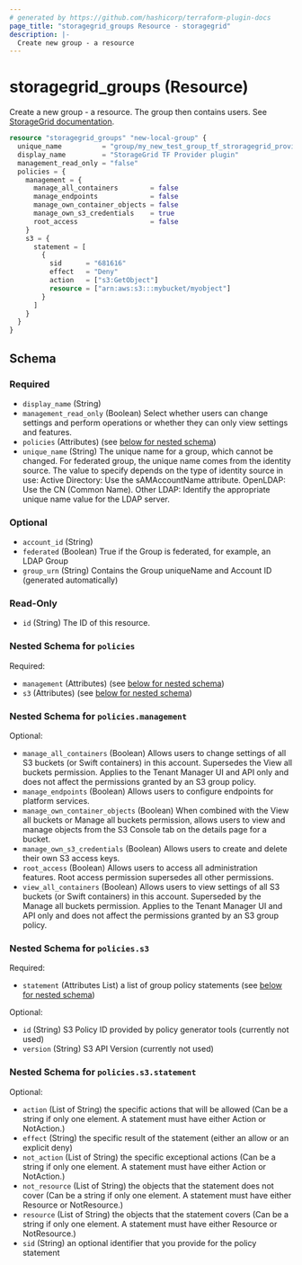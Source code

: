 ```yaml
---
# generated by https://github.com/hashicorp/terraform-plugin-docs
page_title: "storagegrid_groups Resource - storagegrid"
description: |-
  Create new group - a resource
---
```


# storagegrid_groups (Resource)

Create a new group - a resource. The group then contains users.
See [StorageGrid documentation](https://docs.netapp.com/us-en/storagegrid-118/tenant/creating-groups-for-s3-tenant.html).

```terraform
resource "storagegrid_groups" "new-local-group" {
  unique_name          = "group/my_new_test_group_tf_stroragegrid_provider"
  display_name         = "StorageGrid TF Provider plugin"
  management_read_only = "false"
  policies = {
    management = {
      manage_all_containers        = false
      manage_endpoints             = false
      manage_own_container_objects = false
      manage_own_s3_credentials    = true
      root_access                  = false
    }
    s3 = {
      statement = [
        {
          sid      = "681616"
          effect   = "Deny"
          action   = ["s3:GetObject"]
          resource = ["arn:aws:s3:::mybucket/myobject"]
        }
      ]
    }
  }
}
```

<!-- schema generated by tfplugindocs -->
## Schema

### Required

- `display_name` (String)
- `management_read_only` (Boolean) Select whether users can change settings and perform operations or whether they can only view settings and features.
- `policies` (Attributes) (see [below for nested schema](#nestedatt--policies))
- `unique_name` (String) The unique name for a group, which cannot be changed. 
For federated group, the unique name comes from the identity source. The value to specify depends on the type of identity source in use:
Active Directory: Use the sAMAccountName attribute.
OpenLDAP: Use the CN (Common Name).
Other LDAP: Identify the appropriate unique name value for the LDAP server.

### Optional

- `account_id` (String)
- `federated` (Boolean) True if the Group is federated, for example, an LDAP Group
- `group_urn` (String) Contains the Group uniqueName and Account ID (generated automatically)

### Read-Only

- `id` (String) The ID of this resource.

<a id="nestedatt--policies"></a>
### Nested Schema for `policies`

Required:

- `management` (Attributes) (see [below for nested schema](#nestedatt--policies--management))
- `s3` (Attributes) (see [below for nested schema](#nestedatt--policies--s3))

<a id="nestedatt--policies--management"></a>
### Nested Schema for `policies.management`

Optional:

- `manage_all_containers` (Boolean) Allows users to change settings of all S3 buckets (or Swift containers) in this account. Supersedes the View all buckets permission. Applies to the Tenant Manager UI and API only and does not affect the permissions granted by an S3 group policy.
- `manage_endpoints` (Boolean) Allows users to configure endpoints for platform services.
- `manage_own_container_objects` (Boolean) When combined with the View all buckets or Manage all buckets permission, allows users to view and manage objects from the S3 Console tab on the details page for a bucket.
- `manage_own_s3_credentials` (Boolean) Allows users to create and delete their own S3 access keys.
- `root_access` (Boolean) Allows users to access all administration features. Root access permission supersedes all other permissions.
- `view_all_containers` (Boolean) Allows users to view settings of all S3 buckets (or Swift containers) in this account. Superseded by the Manage all buckets permission. Applies to the Tenant Manager UI and API only and does not affect the permissions granted by an S3 group policy.


<a id="nestedatt--policies--s3"></a>
### Nested Schema for `policies.s3`

Required:

- `statement` (Attributes List) a list of group policy statements (see [below for nested schema](#nestedatt--policies--s3--statement))

Optional:

- `id` (String) S3 Policy ID provided by policy generator tools (currently not used)
- `version` (String) S3 API Version (currently not used)

<a id="nestedatt--policies--s3--statement"></a>
### Nested Schema for `policies.s3.statement`

Optional:

- `action` (List of String) the specific actions that will be allowed (Can be a string if only one element. A statement must have either Action or NotAction.)
- `effect` (String) the specific result of the statement (either an allow or an explicit deny)
- `not_action` (List of String) the specific exceptional actions (Can be a string if only one element. A statement must have either Action or NotAction.)
- `not_resource` (List of String) the objects that the statement does not cover (Can be a string if only one element. A statement must have either Resource or NotResource.)
- `resource` (List of String) the objects that the statement covers (Can be a string if only one element. A statement must have either Resource or NotResource.)
- `sid` (String) an optional identifier that you provide for the policy statement

